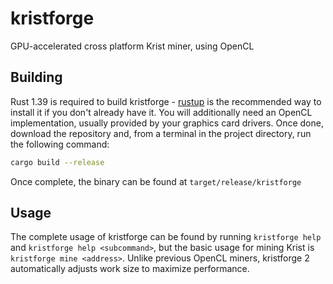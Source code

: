 # kristforge

GPU-accelerated cross platform Krist miner, using OpenCL

## Building

Rust 1.39 is required to build kristforge - [rustup](https://rustup.rs) is the recommended way to install it if you
don't already have it. You will additionally need an OpenCL implementation, usually provided by your graphics card
drivers. Once done, download the repository and, from a terminal in the project directory, run the following command:

```sh
cargo build --release
```

Once complete, the binary can be found at `target/release/kristforge`

## Usage

The complete usage of kristforge can be found by running `kristforge help` and `kristforge help <subcommand>`, but the
basic usage for mining Krist is `kristforge mine <address>`. Unlike previous OpenCL miners, kristforge 2 automatically
adjusts work size to maximize performance.
